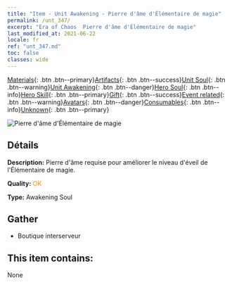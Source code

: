 ```yaml
---
title: "Item - Unit Awakening - Pierre d'âme d'Élémentaire de magie"
permalink: /unt_347/
excerpt: "Era of Chaos  Pierre d'âme d'Élémentaire de magie"
last_modified_at: 2021-06-22
locale: fr
ref: "unt_347.md"
toc: false
classes: wide
---
```

 [Materials](/ItemsFR/){: .btn .btn--primary}[Artifacts](/ItemsFR/Artifacts/){: .btn .btn--success}[Unit Soul](/ItemsFR/UnitSoul/){: .btn .btn--warning}[Unit Awakening](/ItemsFR/UnitAwakening/){: .btn .btn--danger}[Hero Soul](/ItemsFR/HeroSoul/){: .btn .btn--info}[Hero Skill](/ItemsFR/HeroSkill/){: .btn .btn--primary}[Gift](/ItemsFR/Gift/){: .btn .btn--success}[Event related](/ItemsFR/Events/){: .btn .btn--warning}[Avatars](/ItemsFR/Avatars/){: .btn .btn--danger}[Consumables](/ItemsFR/Consumables/){: .btn .btn--info}[Unknown](/ItemsFR/Unknown/){: .btn .btn--primary}

 ![Pierre d'âme d'Élémentaire de magie](/images/u/tia_jingshenyuansu.jpg)

## Détails
 **Description:** Pierre d'âme requise pour améliorer le niveau d'éveil de l'Élémentaire de magie.

 **Quality:** <span style="color: #FF8C00">OK</span>

 **Type:** Awakening Soul

## Gather

*    Boutique interserveur 

## This item contains:

  None

